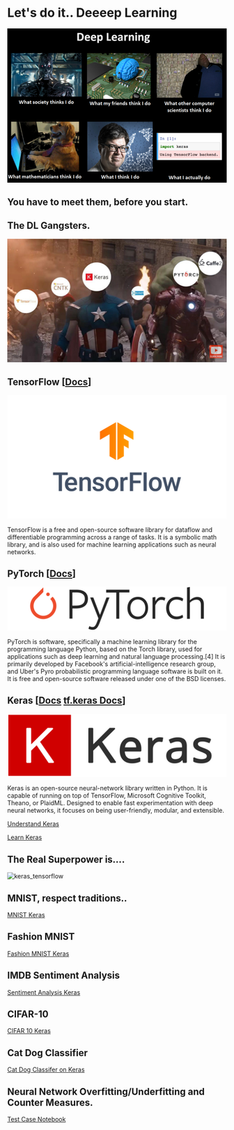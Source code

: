 
# Let's do it.. Deeeep Learning

![NN hands on meme](assets/nn_handson_meme.png)

## You have to meet them, before you start.
## The DL Gangsters.

![ML frameworks](assets/ml_frameworks.jpg)

## TensorFlow [[Docs](https://www.tensorflow.org/)]

![Tensorflow Logo](assets/tf_logo_social.png)

TensorFlow is a free and open-source software library for dataflow and differentiable programming across a range of tasks. 
It is a symbolic math library, and is also used for machine learning applications such as neural networks. 

## PyTorch [[Docs](https://pytorch.org/docs/stable/index.html)]

![PyTorch Logo](assets/pytorch_logo.png)

PyTorch is software, specifically a machine learning library for the programming language Python, based on the Torch library,
used for applications such as deep learning and natural language processing.[4] It is primarily developed by 
Facebook's artificial-intelligence research group, and Uber's Pyro probabilistic programming language software is built on it.
It is free and open-source software released under one of the BSD licenses.

## Keras [[Docs](https://keras.io/) [tf.keras Docs](https://www.tensorflow.org/beta/guide/keras/overview)]

![Keras Logo](assets/keras-logo.png)

Keras is an open-source neural-network library written in Python. It is capable of running on top of TensorFlow, 
Microsoft Cognitive Toolkit, Theano, or PlaidML. Designed to enable fast experimentation with deep neural networks, 
it focuses on being user-friendly, modular, and extensible. 

[Understand Keras](https://machinelearningmastery.com/tutorial-first-neural-network-python-keras/)

[Learn Keras](https://colab.research.google.com/github/tensorflow/docs/blob/master/site/en/guide/keras.ipynb)

## The Real Superpower is....
![keras_tensorflow](assets/easy_superpower)


## MNIST, respect traditions..
 
[MNIST Keras](https://colab.research.google.com/github/GokulDas027/ML-Codes/blob/master/MNIST-Keras.ipynb)

## Fashion MNIST

[Fashion MNIST Keras](https://colab.research.google.com/github/tensorflow/docs/blob/master/site/en/tutorials/keras/basic_classification.ipynb)
 
## IMDB Sentiment Analysis
 
[Sentiment Analysis Keras](https://colab.research.google.com/github/GokulDas027/ML-Codes/blob/master/sentement_analysis_keras.ipynb)

## CIFAR-10

[CIFAR 10 Keras](https://colab.research.google.com/drive/1Xo3UCk63vDEV-kQ3esAKoQIUGqW-F-Fv)


## Cat Dog Classifier

[Cat Dog Classifer on Keras](https://colab.research.google.com/github/GokulDas027/ML-Codes/blob/master/cat%20or%20dog%20classifier%20KERAS.ipynb)
 
 
## Neural Network Overfitting/Underfitting and Counter Measures.
[Test Case Notebook](https://colab.research.google.com/github/tensorflow/docs/blob/master/site/en/tutorials/keras/overfit_and_underfit.ipynb)

 
